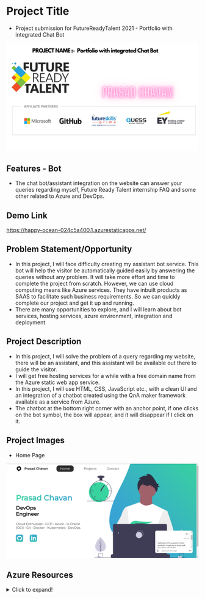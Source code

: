 # Project Title

- Project submission for FutureReadyTalent 2021 - Portfolio with integrated Chat Bot

![header](docs/img/head.png)

## Features - Bot

- The chat bot/assistant integration on the website can answer your queries regarding myself, Future Ready Talent internship FAQ and some other related to Azure and DevOps.

## Demo Link

<https://happy-ocean-024c5a400.1.azurestaticapps.net/>

## Problem Statement/Opportunity

- In this project, I will face difficulty creating my assistant bot service. This bot will help the visitor be automatically guided easily by answering the queries without any problem. It will take more effort and time to complete the project from scratch. However, we can use cloud computing means like Azure services. They have inbuilt products as SAAS to facilitate such business requirements. So we can quickly complete our project and get it up and running.
- There are many opportunities to explore, and I will learn about bot services, hosting services, azure environment, integration and deployment

## Project Description

- In this project, I will solve the problem of a query regarding my website, there will be an assistant, and this assistant will be available out there to guide the visitor.
- I will get free hosting services for a while with a free domain name from the Azure static web app service.
- In this project, I will use HTML, CSS, JavaScript etc., with a clean UI and an integration of a chatbot created using the QnA maker framework available as a service from Azure.
- The chatbot at the bottom right corner with an anchor point, if one clicks on the bot symbol, the box will appear, and it will disappear if I click on it.

## Project Images

- Home Page

![home](/docs/img/home.png)

## Azure Resources

<details>
<summary>Click to expand!</summary>
  
- Azure resource group

![resource group](docs/img/resourcegroup.png)

- Azure Web App Bot

![web app bot](docs/img/webappbot.png)

- Azure QnA Maker

![qna maker](docs/img/qnamaker.png)
![qna kb](docs/img/qnakb.png)

- Azure Static Web App

![static web app](docs/img/static-web-app.png)

- Visual studio code

</details>
